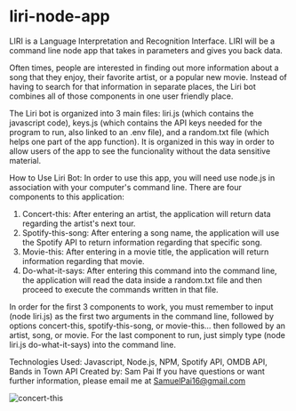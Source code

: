 # liri-node-app
 LIRI is a Language Interpretation and Recognition Interface. LIRI will be a command line node app that takes in parameters and gives you back data.

Often times, people are interested in finding out more information about a song that they enjoy, their favorite artist, or a popular new movie. Instead of having to search for that information in separate places, the Liri bot combines all of those components in one user friendly place. 

The Liri bot is organized into 3 main files: liri.js (which contains the javascript code), keys.js (which contains the API keys needed for the program to run, also linked to an .env file), and a random.txt file (which helps one part of the app function). It is organized in this way in order to allow users of the app to see the funcionality without the data sensitive material. 

How to Use Liri Bot: In order to use this app, you will need use node.js in association with your computer's command line. 
There are four components to this application:
1) Concert-this: After entering an artist, the application will return data regarding the artist's next tour.
2) Spotify-this-song: After entering a song name, the application will use the Spotify API to return information regarding that specific song.
3) Movie-this: After entering in a movie title, the application will return information regarding that movie.
4) Do-what-it-says: After entering this command into the command line, the application will read the data inside a random.txt file and then proceed to execute the commands written in that file. 

In order for the first 3 components to work, you must remember to input (node liri.js) as the first two arguments in the command line, followed by options concert-this, spotify-this-song, or movie-this... then followed by an artist, song, or movie. For the last component to run, just simply type (node liri.js do-what-it-says) into the command line. 

Technologies Used: Javascript, Node.js, NPM, Spotify API, OMDB API, Bands in Town API
Created by: Sam Pai
If you have questions or want further information, please email me at SamuelPai16@gmail.com

![concert-this](concert-this.gif)
